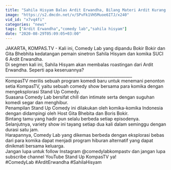 ```yaml
---
title: "Sahila Hisyam Balas Ardit Erwandha, Bilang Materi Ardit Kurang Lucu - COMEDY LAB (PART 8)"
image: "https://s2.dmcdn.net/v/SPvFk1VH5Muoe6ITJ/x240"
vid_id: "x7vq4fi"
categories: "news"
tags: ["Ardit Erwandha","comedy lab","sahila hisyam"]
date: "2020-08-29T05:09:05+03:00"
---
```

JAKARTA, KOMPAS.TV - Kali ini, Comedy Lab yang dipandu Bokir Bokir dan Gita Bhebhita kedatangan pemain sinetron Sahila Hisyam dan komika SUCI 6 Ardit Erwandha.   <br>Di segmen kali ini, Sahila Hisyam akan membalas roastingan dari Ardit Erwandha. Seperti apa keseruannya?   <br>______________________________________________________________   <br>KompasTV merilis sebuah program komedi baru untuk menemani penonton setia KompasTV, yaitu sebuah comedy show bersama para komika dengan mengeksplorasi Stand Up Comedy.   <br>Suasana Comedy Lab bersifat chill dan intimate serta dengan suguhan komedi segar dan menghibur.    <br>Penampilan Stand Up Comedy ini dilakukan oleh komika-komika Indonesia dengan didampingi oleh Host Gita Bhebita dan Boris Bokir.   <br>Bintang tamu yang hadir pun selalu berbeda setiap episodenya.   <br>Selanjutnya, variety show ini tayang setiap dua kali dalam seminggu dengan durasi satu jam.   <br>Harapannya, Comedy Lab yang dikemas berbeda dengan eksplorasi bebas dari para komika dapat menjadi program hiburan alternatif yang dapat dinikmati bersama keluarga.   <br>Jangan lupa untuk follow Instagram @comedylabkompastv dan jangan lupa subscribe channel YouTube Stand Up KompasTV ya!   <br>#ComedyLab #ArditErwandha #SahilaHisyam   <br>
